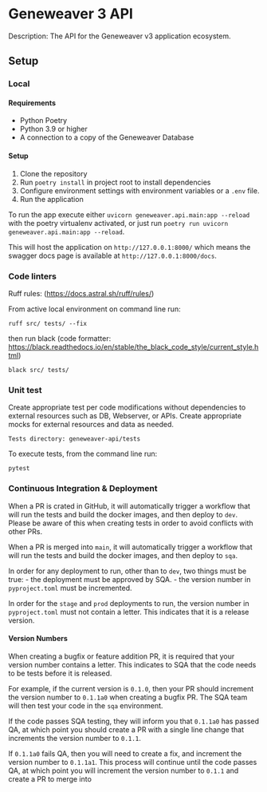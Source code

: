 # Geneweaver 3 API

Description: The API for the Geneweaver v3 application ecosystem.

## Setup

### Local

#### Requirements

- Python Poetry
- Python 3.9 or higher
- A connection to a copy of the Geneweaver Database

#### Setup

1. Clone the repository
2. Run `poetry install` in project root to install dependencies
3. Configure environment settings with environment variables or a `.env` file.
4. Run the application

To run the app execute either `uvicorn geneweaver.api.main:app --reload` with the poetry
virtualenv activated, or just run `poetry run uvicorn geneweaver.api.main:app --reload`.

This will host the application on `http://127.0.0.1:8000/` which means the swagger docs
page is available at `http://127.0.0.1:8000/docs`.

### Code linters

Ruff rules: (https://docs.astral.sh/ruff/rules/)

From active local environment on command line run:

    ruff src/ tests/ --fix

then run black (code formatter: https://black.readthedocs.io/en/stable/the_black_code_style/current_style.html)

    black src/ tests/

### Unit test

Create appropriate test per code modifications without dependencies to external resources 
such as DB, Webserver, or APIs. Create appropriate mocks for external resources and data as needed.

    Tests directory: geneweaver-api/tests

To execute tests, from the command line run:

    pytest 

### Continuous Integration & Deployment
When a PR is crated in GitHub, it will automatically trigger a workflow that will run 
the tests and build the docker images, and then deploy to `dev`. Please be aware of this
when creating tests in order to avoid conflicts with other PRs.

When a PR is merged into `main`, it will automatically trigger a workflow that will run
the tests and build the docker images, and then deploy to `sqa`.

In order for any deployment to run, other than to `dev`, two things must be true:
    - the deployment must be approved by SQA.
    - the version number in `pyproject.toml` must be incremented.

In order for the `stage` and `prod` deployments to run, the version number in 
`pyproject.toml` must not contain a letter. This indicates that it is a release version.

#### Version Numbers
When creating a bugfix or feature addition PR, it is required that your version number
contains a letter. This indicates to SQA that the code needs to be tests before it is 
released. 

For example, if the current version is `0.1.0`, then your PR should increment
the version number to `0.1.1a0` when creating a bugfix PR. The SQA team will then
test your code in the `sqa` environment. 

If the code passes SQA testing, they will inform you that `0.1.1a0` has passed QA, at 
which point you should create a PR with a single line change that increments the version
number to `0.1.1`.

If `0.1.1a0` fails QA, then you will need to create a fix, and increment the version
number to `0.1.1a1`. This process will continue until the code passes QA, at which
point you will increment the version number to `0.1.1` and create a PR to merge into
